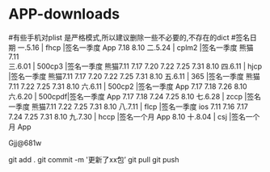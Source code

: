 ﻿# APP-downloads
#有些手机对plist 是严格模式,所以建议删除一些不必要的,不存在的dict
#签名日期
一.5.16  | fhcp   |签名一季度   App   7.18 8.10
二.5.24  | cplm2  |签名一季度   熊猫7.11	
三.6.01  | 500cp3 |签名一季度   熊猫7.11  7.17  7.20 7.22 7.25 7.31 8.10
四.6.11  | hjcp   |签名一季度   熊猫7.11  7.17 7.20 7.22 7.25 7.31 8.10
五.6.11  | 365    |签名一季度   熊猫7.11 7.22 7.25 7.31 8.10
六.6.11  | 500cp2 |签名一季度   App  7.17  7.18  7.26 8.10
六.6.20  | 500cpdf|签名一季度   App  7.17  7.18 7.24 7.25 8.10
七.6.28  | zccp   |签名一季度   熊猫7.11 7.22 7.25 7.31 8.10
八.7.11  | flcp   |签名一季度   ios 7.11   7.16  7.17 7.24 7.25 7.31 8.10
九.7.30  | hccp   |签名一个月   App 8.10
十.8.04  | csj    |签名一个月   App



Gjj@681w


git add . 
git commit -m '更新了xx包’
git pull
git push



